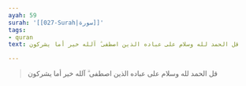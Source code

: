 ```yaml
---
ayah: 59
surah: '[[027-Surah|سورة]]'
tags:
- quran
text: قل الحمد لله وسلام على عباده الذين اصطفى ۗ آلله خير أما يشركون

---
```

> قل الحمد لله وسلام على عباده الذين اصطفى ۗ آلله خير أما يشركون
